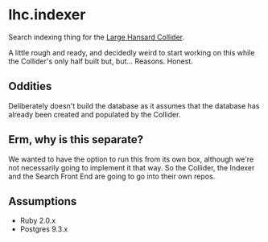 lhc.indexer
===========

Search indexing thing for the 
[Large Hansard Collider](https://github.com/lizconlan/large-hansard-collider).

A little rough and ready, and decidedly weird to start working on this while 
the Collider's only half built but, but... Reasons. Honest.

## Oddities

Deliberately doesn't build the database as it assumes that the database has 
already been created and populated by the Collider.

## Erm, why is this separate?

We wanted to have the option to run this from its own box, although we're 
not necessarily going to implement it that way. So the Collider, the Indexer
and the Search Front End are going to go into their own repos.

## Assumptions

* Ruby 2.0.x
* Postgres 9.3.x